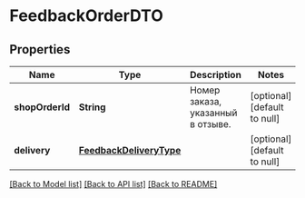 # FeedbackOrderDTO
## Properties

| Name | Type | Description | Notes |
|------------ | ------------- | ------------- | -------------|
| **shopOrderId** | **String** | Номер заказа, указанный в отзыве. | [optional] [default to null] |
| **delivery** | [**FeedbackDeliveryType**](FeedbackDeliveryType.md) |  | [optional] [default to null] |

[[Back to Model list]](../README.md#documentation-for-models) [[Back to API list]](../README.md#documentation-for-api-endpoints) [[Back to README]](../README.md)

